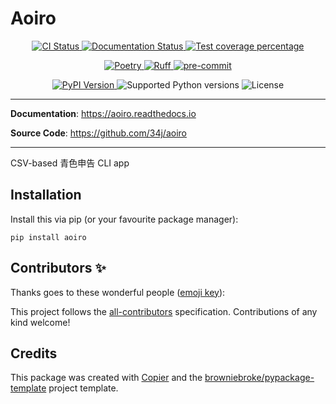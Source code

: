 # Aoiro

<p align="center">
  <a href="https://github.com/34j/aoiro/actions/workflows/ci.yml?query=branch%3Amain">
    <img src="https://img.shields.io/github/actions/workflow/status/34j/aoiro/ci.yml?branch=main&label=CI&logo=github&style=flat-square" alt="CI Status" >
  </a>
  <a href="https://aoiro.readthedocs.io">
    <img src="https://img.shields.io/readthedocs/aoiro.svg?logo=read-the-docs&logoColor=fff&style=flat-square" alt="Documentation Status">
  </a>
  <a href="https://codecov.io/gh/34j/aoiro">
    <img src="https://img.shields.io/codecov/c/github/34j/aoiro.svg?logo=codecov&logoColor=fff&style=flat-square" alt="Test coverage percentage">
  </a>
</p>
<p align="center">
  <a href="https://python-poetry.org/">
    <img src="https://img.shields.io/endpoint?url=https://python-poetry.org/badge/v0.json" alt="Poetry">
  </a>
  <a href="https://github.com/astral-sh/ruff">
    <img src="https://img.shields.io/endpoint?url=https://raw.githubusercontent.com/astral-sh/ruff/main/assets/badge/v2.json" alt="Ruff">
  </a>
  <a href="https://github.com/pre-commit/pre-commit">
    <img src="https://img.shields.io/badge/pre--commit-enabled-brightgreen?logo=pre-commit&logoColor=white&style=flat-square" alt="pre-commit">
  </a>
</p>
<p align="center">
  <a href="https://pypi.org/project/aoiro/">
    <img src="https://img.shields.io/pypi/v/aoiro.svg?logo=python&logoColor=fff&style=flat-square" alt="PyPI Version">
  </a>
  <img src="https://img.shields.io/pypi/pyversions/aoiro.svg?style=flat-square&logo=python&amp;logoColor=fff" alt="Supported Python versions">
  <img src="https://img.shields.io/pypi/l/aoiro.svg?style=flat-square" alt="License">
</p>

---

**Documentation**: <a href="https://aoiro.readthedocs.io" target="_blank">https://aoiro.readthedocs.io </a>

**Source Code**: <a href="https://github.com/34j/aoiro" target="_blank">https://github.com/34j/aoiro </a>

---

CSV-based 青色申告 CLI app

## Installation

Install this via pip (or your favourite package manager):

`pip install aoiro`

## Contributors ✨

Thanks goes to these wonderful people ([emoji key](https://allcontributors.org/docs/en/emoji-key)):

<!-- prettier-ignore-start -->
<!-- ALL-CONTRIBUTORS-LIST:START - Do not remove or modify this section -->
<!-- markdownlint-disable -->
<!-- markdownlint-enable -->
<!-- ALL-CONTRIBUTORS-LIST:END -->
<!-- prettier-ignore-end -->

This project follows the [all-contributors](https://github.com/all-contributors/all-contributors) specification. Contributions of any kind welcome!

## Credits

This package was created with
[Copier](https://copier.readthedocs.io/) and the
[browniebroke/pypackage-template](https://github.com/browniebroke/pypackage-template)
project template.
